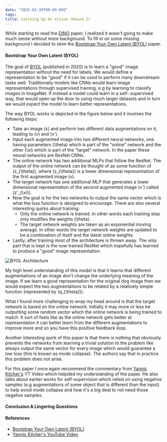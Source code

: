 ```yaml
---
date: "2025-02-20T00:00:00Z"
tags:
title: Catching Up On Vision (Round 2)
---
```


While starting to read the [DINO]() paper, I realized it wasn't going to make much sense without more background. To fill in on some missing background I decided to skim the [Bootstrap Your Own Latent (BYOL)](https://arxiv.org/pdf/2006.07733) paper.

#### Bootstrap Your Own Latent (BYOL)

The goal of [BYOL](#references) (published in 2020) is to learn a "good" image representation without the need for labels. We would define a representation to be "good" if it can be used to perform many downstream tasks well. Traditionally models like CNNs would learn image representations through supervised training, e.g by learning to classify images in ImageNet. If instead a model could learn in a self- supervised way, that would open up the door to using much larger datasets and in turn we would expect the model to learn better representations. 

The way BYOL works is depicted in the figure below and it involves the following steps: 
- Take an image \(x\) and perform two different data augmentations on it, leading to \(v\) and \(v'\).
- Input each augmented image into two different neural networks, one having parameters \(\theta\) which is part of the "online" network and the other \(\xi\) which is part of the "target" network. In the paper these neural networks are ResNet CNNs.
- The online network has two additional MLPs that follow the ResNet. The output of the online network can be thought of as some function of \(z_{\theta}\), where \(z_{\theta}\) is a lower dimensional representation of the first augmented image \(v\).
- The target network has one additional MLP that generates a lower dimensional representation of the second augmented image \(v'\) called \(z'_{\xi}\).
- Now the goal is for the two networks to output the same vector which is what the loss function is designed to encourage. There are also several interesting quirks about training:
  - Only the online network is trained. In other words each training step only modifies the weights \(\theta\).
  - The target network weights are taken as an exponential moving average. In other words the target network weights are updated to be a combination of itself and the latest online weights.
- Lastly, after training most of the architecture is thrown away. The only part that is kept is the now trained ResNet which hopefully has learned to produce a "good" image representation.
 
![BYOL Architecture](/images/byol.png)

My high level understanding of this model is that it learns that different augmentations of an image don't change the underlying meaning of the image. If we learn a good representation for the original dog image then we would expect the two augmentations to be related by a relatively simple function (represented by \(q_{\theta}\)). 

What I found more challenging to wrap my head around is that the target network is based on the online network. Initially it may more or less be outputting some random vector which the online network is being trained to match. It sort of feels like as the online network gets better at representation it can better learn from the different augmentations to improve more and so you have this positive feedback loop.  

Another interesting quirk of this paper is that there is nothing that obviously prevents the networks from learning a trivial solution to the problem like always output the same vector for every image which would guarantee a low loss (this is known as mode collapse). The authors say that in practice this problem does not arise. 

For this paper I once again recommend the commentary from [Yannic Kilcher's](#references) YT Video which helpded my understanding of the paper. He also talks about earlier works for self-supervision which relied on using negative samples (e.g augmentations of some object that is different than the input) to help avoid mode collapse and how it's a big deal to not need those negative samples.











#### Conclusion & Lingering Questions

#### References
- [Bootstrap Your Own Latent (BYOL)](https://arxiv.org/pdf/2006.07733)
- [Yannic Kilcher's YouTube Video](https://www.youtube.com/watch?v=YPfUiOMYOEE)


